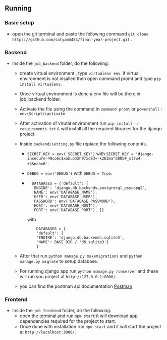 
## Running

### Basic setup
- open the git terminal and paste the following command `git clone https://github.com/satyam4484/final-year-project.git` .

### Backend
- Inside the `job_backend` folder, do the following:
  - create virtual environment , type `virtualenv env`. if virtual environment is not insalled then open command promt and type `pip install virtualenv`.
  - Once virtual environment is done a env file will be there in job_backend folder.

  - Activate the file using the command in `command promt` or `powershell` : `env\Scripts\activate`

  - After activation of virutal environment run `pip install -r requirements.txt` it will install all the required libraries for the django project.

  - Inside `backend/setting.py` file replace the following contents.
    - ```SECRET_KEY = env('SECRET_KEY')``` with ```SECRET_KEY = 'django-insecure-49co6c$xobuom2h97xd83+-k263ma^d885#_s(2w4-+$&ndhx6'```.
    - `DEBUG = env('DEBUG')` with `DEBUG = True`.

    - ``` 
        DATABASES = {'default': {
        'ENGINE': 'django.db.backends.postgresql_psycopg2',
        'NAME': env('DATABASE_NAME'),
        'USER': env('DATABASE_USER'),
        'PASSWORD': env('DATABASE_PASSWORD'),
        'HOST': env('DATABASE_HOST'),
        'PORT': env('DATABASE_PORT'), }}
        ```
        with 
        
        ```
            DATABASES = {
            'default': {
            'ENGINE': 'django.db.backends.sqlite3',
            'NAME': BASE_DIR / 'db.sqlite3'}
            }
        ```

  - After that run `python manage.py makemigrations` and `python manage.py migrate`  to setup database.

  - For running django app run `python manage.py runserver` and these will run you project at `http://127.0.0.1:8000/`.

  - you can find the postman api documentation [Postman](https://documenter.getpostman.com/view/17718134/2s84DkT4ro)

### Frontend
- Inside the `job_frontend` folder, do the following:
  - open the terminal and run `npm start` it will download app dependencies required for the project to start.
  - Once done with installation run `npm start` and it will start the project at `http://localhost:3000/`.